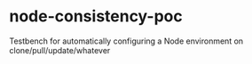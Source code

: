 # node-consistency-poc
Testbench for automatically configuring a Node environment on clone/pull/update/whatever
